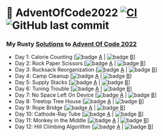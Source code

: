 # 🎄 AdventOfCode2022 [![CI](https://github.com/PatrickLaflamme/AdventOfCode2022/actions/workflows/rust.yml/badge.svg)](https://github.com/PatrickLaflamme/AdventOfCode2022/actions/workflows/rust.yml) ![GitHub last commit](https://img.shields.io/github/last-commit/PatrickLaflamme/AdventOfCode2022)

### My Rusty [Solutions](https://github.com/PatrickLaflamme/AdventOfCode2022/tree/master/src) to [Advent Of Code 2022](https://adventofcode.com/2022)

- Day 1: Calorie Counting [![badge](https://img.shields.io/endpoint?url=https://gist.githubusercontent.com/PatrickLaflamme/a054aa6c1453da6f3126d12b4d59ff59/raw/benchmark-aoc-2022-day-1-part-1.json) [A](https://github.com/PatrickLaflamme/AdventOfCode2022/blob/master/src/solutions/day1.rs#L29) | ![badge](https://img.shields.io/endpoint?url=https://gist.githubusercontent.com/PatrickLaflamme/a054aa6c1453da6f3126d12b4d59ff59/raw/benchmark-aoc-2022-day-1-part-2.json) [B](https://github.com/PatrickLaflamme/AdventOfCode2022/blob/master/src/solutions/day1.rs#L49)]
- Day 2: Rock Paper Scissors [![badge](https://img.shields.io/endpoint?url=https://gist.githubusercontent.com/PatrickLaflamme/a054aa6c1453da6f3126d12b4d59ff59/raw/benchmark-aoc-2022-day-2-part-1.json) [A](https://github.com/PatrickLaflamme/AdventOfCode2022/blob/master/src/solutions/day2.rs#L29) | ![badge](https://img.shields.io/endpoint?url=https://gist.githubusercontent.com/PatrickLaflamme/a054aa6c1453da6f3126d12b4d59ff59/raw/benchmark-aoc-2022-day-2-part-2.json) [B](https://github.com/PatrickLaflamme/AdventOfCode2022/blob/master/src/solutions/day2.rs#L49)]
- Day 3: Rucksack Reorganization [![badge](https://img.shields.io/endpoint?url=https://gist.githubusercontent.com/PatrickLaflamme/a054aa6c1453da6f3126d12b4d59ff59/raw/benchmark-aoc-2022-day-3-part-1.json) [A](https://github.com/PatrickLaflamme/AdventOfCode2022/blob/master/src/solutions/day3.rs#L29) | ![badge](https://img.shields.io/endpoint?url=https://gist.githubusercontent.com/PatrickLaflamme/a054aa6c1453da6f3126d12b4d59ff59/raw/benchmark-aoc-2022-day-3-part-2.json) [B](https://github.com/PatrickLaflamme/AdventOfCode2022/blob/master/src/solutions/day3.rs#L49)]
- Day 4: Camp Cleanup [![badge](https://img.shields.io/endpoint?url=https://gist.githubusercontent.com/PatrickLaflamme/a054aa6c1453da6f3126d12b4d59ff59/raw/benchmark-aoc-2022-day-4-part-1.json) [A](https://github.com/PatrickLaflamme/AdventOfCode2022/blob/master/src/solutions/day4.rs#L29) | ![badge](https://img.shields.io/endpoint?url=https://gist.githubusercontent.com/PatrickLaflamme/a054aa6c1453da6f3126d12b4d59ff59/raw/benchmark-aoc-2022-day-4-part-2.json) [B](https://github.com/PatrickLaflamme/AdventOfCode2022/blob/master/src/solutions/day4.rs#L49)]
- Day 5: Supply Stacks [![badge](https://img.shields.io/endpoint?url=https://gist.githubusercontent.com/PatrickLaflamme/a054aa6c1453da6f3126d12b4d59ff59/raw/benchmark-aoc-2022-day-5-part-1.json) [A](https://github.com/PatrickLaflamme/AdventOfCode2022/blob/master/src/solutions/day5.rs#L29) | ![badge](https://img.shields.io/endpoint?url=https://gist.githubusercontent.com/PatrickLaflamme/a054aa6c1453da6f3126d12b4d59ff59/raw/benchmark-aoc-2022-day-5-part-2.json) [B](https://github.com/PatrickLaflamme/AdventOfCode2022/blob/master/src/solutions/day5.rs#L49)]
- Day 6: Tuning Trouble [![badge](https://img.shields.io/endpoint?url=https://gist.githubusercontent.com/PatrickLaflamme/a054aa6c1453da6f3126d12b4d59ff59/raw/benchmark-aoc-2022-day-6-part-1.json) [A](https://github.com/PatrickLaflamme/AdventOfCode2022/blob/master/src/solutions/day6.rs#L29) | ![badge](https://img.shields.io/endpoint?url=https://gist.githubusercontent.com/PatrickLaflamme/a054aa6c1453da6f3126d12b4d59ff59/raw/benchmark-aoc-2022-day-6-part-2.json) [B](https://github.com/PatrickLaflamme/AdventOfCode2022/blob/master/src/solutions/day6.rs#L49)]
- Day 7: No Space Left On Device [![badge](https://img.shields.io/endpoint?url=https://gist.githubusercontent.com/PatrickLaflamme/a054aa6c1453da6f3126d12b4d59ff59/raw/benchmark-aoc-2022-day-7-part-1.json) [A](https://github.com/PatrickLaflamme/AdventOfCode2022/blob/master/src/solutions/day7.rs#L29) | ![badge](https://img.shields.io/endpoint?url=https://gist.githubusercontent.com/PatrickLaflamme/a054aa6c1453da6f3126d12b4d59ff59/raw/benchmark-aoc-2022-day-7-part-2.json) [B](https://github.com/PatrickLaflamme/AdventOfCode2022/blob/master/src/solutions/day7.rs#L49)]
- Day 8: Treetop Tree House [![badge](https://img.shields.io/endpoint?url=https://gist.githubusercontent.com/PatrickLaflamme/a054aa6c1453da6f3126d12b4d59ff59/raw/benchmark-aoc-2022-day-8-part-1.json) [A](https://github.com/PatrickLaflamme/AdventOfCode2022/blob/master/src/solutions/day8.rs#L29) | ![badge](https://img.shields.io/endpoint?url=https://gist.githubusercontent.com/PatrickLaflamme/a054aa6c1453da6f3126d12b4d59ff59/raw/benchmark-aoc-2022-day-8-part-2.json) [B](https://github.com/PatrickLaflamme/AdventOfCode2022/blob/master/src/solutions/day8.rs#L49)]
- Day 9: Rope Bridge [![badge](https://img.shields.io/endpoint?url=https://gist.githubusercontent.com/PatrickLaflamme/a054aa6c1453da6f3126d12b4d59ff59/raw/benchmark-aoc-2022-day-9-part-1.json) [A](https://github.com/PatrickLaflamme/AdventOfCode2022/blob/master/src/solutions/day9.rs#L29) | ![badge](https://img.shields.io/endpoint?url=https://gist.githubusercontent.com/PatrickLaflamme/a054aa6c1453da6f3126d12b4d59ff59/raw/benchmark-aoc-2022-day-9-part-2.json) [B](https://github.com/PatrickLaflamme/AdventOfCode2022/blob/master/src/solutions/day9.rs#L49)]
- Day 10: Cathode-Ray Tube [![badge](https://img.shields.io/endpoint?url=https://gist.githubusercontent.com/PatrickLaflamme/a054aa6c1453da6f3126d12b4d59ff59/raw/benchmark-aoc-2022-day-10-part-1.json) [A](https://github.com/PatrickLaflamme/AdventOfCode2022/blob/master/src/solutions/day10.rs#L29) | ![badge](https://img.shields.io/endpoint?url=https://gist.githubusercontent.com/PatrickLaflamme/a054aa6c1453da6f3126d12b4d59ff59/raw/benchmark-aoc-2022-day-10-part-2.json) [B](https://github.com/PatrickLaflamme/AdventOfCode2022/blob/master/src/solutions/day10.rs#L49)]
- Day 11: Monkey in the Middle [![badge](https://img.shields.io/endpoint?url=https://gist.githubusercontent.com/PatrickLaflamme/a054aa6c1453da6f3126d12b4d59ff59/raw/benchmark-aoc-2022-day-11-part-1.json) [A](https://github.com/PatrickLaflamme/AdventOfCode2022/blob/master/src/solutions/day11.rs#L29) | ![badge](https://img.shields.io/endpoint?url=https://gist.githubusercontent.com/PatrickLaflamme/a054aa6c1453da6f3126d12b4d59ff59/raw/benchmark-aoc-2022-day-11-part-2.json) [B](https://github.com/PatrickLaflamme/AdventOfCode2022/blob/master/src/solutions/day11.rs#L49)]
- Day 12: Hill Climbing Algorithm [![badge](https://img.shields.io/endpoint?url=https://gist.githubusercontent.com/PatrickLaflamme/a054aa6c1453da6f3126d12b4d59ff59/raw/benchmark-aoc-2022-day-12-part-1.json) [A](https://github.com/PatrickLaflamme/AdventOfCode2022/blob/master/src/solutions/day12.rs#L29) | ![badge](https://img.shields.io/endpoint?url=https://gist.githubusercontent.com/PatrickLaflamme/a054aa6c1453da6f3126d12b4d59ff59/raw/benchmark-aoc-2022-day-12-part-2.json) [B](https://github.com/PatrickLaflamme/AdventOfCode2022/blob/master/src/solutions/day12.rs#L49)]
